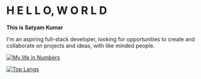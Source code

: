 # H E L L O,  W O R L D

**This is Satyam Kumar**

I'm an aspiring full-stack developer, looking for opportunities to create and collaborate on projects and ideas, with like minded people.

[![My life in Numbers](https://github-readme-stats.vercel.app/api?username=SKumr20&show_icons=true&theme=tokyonight&rank_icon=percentile&card_width=100)](https://github.com/SKumr20/github-readme-stats)

[![Top Langs](https://github-readme-stats.vercel.app/api/top-langs/?username=SKumr20&layout=compact&theme=tokyonight)](https://github.com/SKumr20/github-readme-stats)